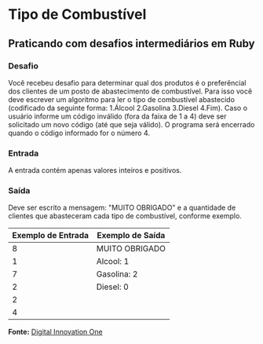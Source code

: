 # Tipo de Combustível

## Praticando com desafios intermediários em Ruby

### Desafio
Você recebeu desafio para determinar qual dos produtos é o preferêncial dos clientes de um posto de abastecimento de combustível. Para isso você deve escrever um algoritmo para ler o tipo de combustível abastecido (codificado da seguinte forma: 1.Álcool 2.Gasolina 3.Diesel 4.Fim). Caso o usuário informe um código inválido (fora da faixa de 1 a 4) deve ser solicitado um novo código (até que seja válido). O programa será encerrado quando o código informado for o número 4.

### Entrada
A entrada contém apenas valores inteiros e positivos.

### Saída
Deve ser escrito a mensagem: "MUITO OBRIGADO" e a quantidade de clientes que abasteceram cada tipo de combustível, conforme exemplo.

Exemplo de Entrada | Exemplo de Saída
------------------ | ----------------
8 | MUITO OBRIGADO
1 | Alcool: 1
7 | Gasolina: 2
2 | Diesel: 0
2 | 
4 | 


**Fonte:** [Digital Innovation One](https://web.digitalinnovation.one)


